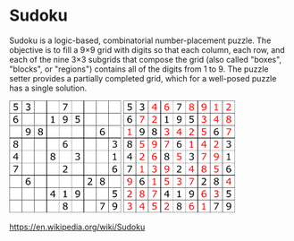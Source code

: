 # Sudoku

Sudoku is a logic-based, combinatorial number-placement puzzle. The objective is to fill a 9×9 grid with digits so that 
each column, each row, and each of the nine 3×3 subgrids that compose the grid (also called "boxes", "blocks", or "regions") 
contains all of the digits from 1 to 9. The puzzle setter provides a partially completed grid, which for a well-posed puzzle 
has a single solution. 

<img src="https://github.com/victorchennn/Sudoku/blob/master/pic2.png" width="200" height="200">                  <img src="https://github.com/victorchennn/Sudoku/blob/master/pic1.png" width="200" height="200">

https://en.wikipedia.org/wiki/Sudoku

